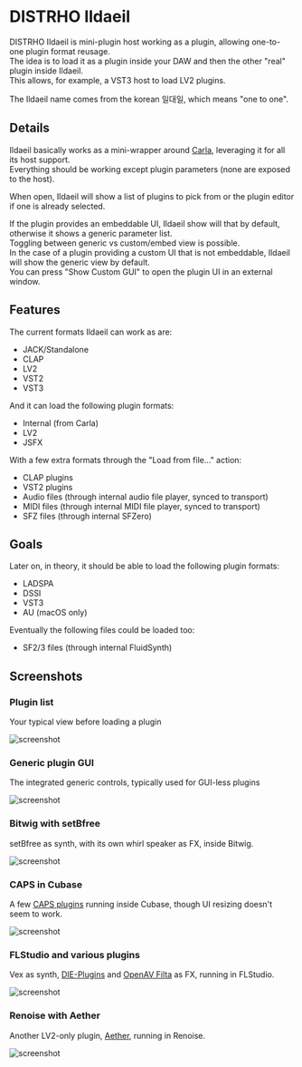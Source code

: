 # DISTRHO Ildaeil

DISTRHO Ildaeil is mini-plugin host working as a plugin, allowing one-to-one plugin format reusage.  
The idea is to load it as a plugin inside your DAW and then the other "real" plugin inside Ildaeil.  
This allows, for example, a VST3 host to load LV2 plugins.

The Ildaeil name comes from the korean 일대일, which means "one to one".

## Details

Ildaeil basically works as a mini-wrapper around [Carla](https://github.com/falkTX/Carla), leveraging it for all its host support.  
Everything should be working except plugin parameters (none are exposed to the host).

When open, Ildaeil will show a list of plugins to pick from or the plugin editor if one is already selected.

If the plugin provides an embeddable UI, Ildaeil show will that by default, otherwise it shows a generic parameter list.  
Toggling between generic vs custom/embed view is possible.  
In the case of a plugin providing a custom UI that is not embeddable, Ildaeil will show the generic view by default.  
You can press "Show Custom GUI" to open the plugin UI in an external window.

## Features

The current formats Ildaeil can work as are:

- JACK/Standalone
- CLAP
- LV2
- VST2
- VST3

And it can load the following plugin formats:

- Internal (from Carla)
- LV2
- JSFX

With a few extra formats through the "Load from file..." action:

- CLAP plugins
- VST2 plugins
- Audio files (through internal audio file player, synced to transport)
- MIDI files (through internal MIDI file player, synced to transport)
- SFZ files (through internal SFZero)

## Goals

Later on, in theory, it should be able to load the following plugin formats:

- LADSPA
- DSSI
- VST3
- AU (macOS only)

Eventually the following files could be loaded too:

- SF2/3 files (through internal FluidSynth)

## Screenshots

### Plugin list

Your typical view before loading a plugin

![screenshot](screenshots/ildaeil-plugin-list.png "plugin list")

### Generic plugin GUI

The integrated generic controls, typically used for GUI-less plugins

![screenshot](screenshots/ildaeil-generic-gui.png "generic gui")

### Bitwig with setBfree

setBfree as synth, with its own whirl speaker as FX, inside Bitwig.

![screenshot](screenshots/bitwig-setbfree.png "plugin list")

### CAPS in Cubase

A few [CAPS plugins](https://github.com/moddevices/caps-lv2) running inside Cubase, though UI resizing doesn't seem to work.

![screenshot](screenshots/cubase-caps.png "plugin list")

### FLStudio and various plugins

Vex as synth, [DIE-Plugins](https://github.com/DISTRHO/DIE-Plugins) and [OpenAV Filta](https://github.com/openAVproductions/openAV-ArtyFX) as FX, running in FLStudio.

![screenshot](screenshots/flstudio-various.png "plugin list")

### Renoise with Aether

Another LV2-only plugin, [Aether](https://github.com/Dougal-s/Aether), running in Renoise.

![screenshot](screenshots/renoise-aether.png "plugin list")
